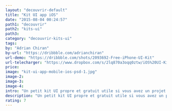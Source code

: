 ```yaml
---
layout: "decouvrir-default"
title: "Kit UI app iOS"
date: "2015-08-04 00:24:57"
path1: "decouvrir"
path2: "kits-ui"
path3:
category: "decouvrir-kits-ui"
tags:
by: "Adrian Chiran"
by-url: "https://dribbble.com/adrianchiran"
url-demo: "https://dribbble.com/shots/2093692-Free-iPhone-UI-Kit"
url-telecharger: "https://www.dropbox.com/s/2lq870a3oqq0ztw/iOS%20UI-Kit.psd"
price:
image: "kit-ui-app-mobile-ios-psd-1.jpg"
image-2:
image-3:
image-4:
intro: "Un petit kit UI propre et gratuit utile si vous avez un projet d'application iOS. PSD made in Bucarest."
description: "Un petit kit UI propre et gratuit utile si vous avez un projet d'application iOS"
rating: 7
---
```

